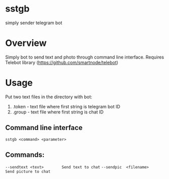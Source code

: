 # sstgb
simply sender telegram bot
# Overview
Simply bot to send text and photo through command line interface. Requires Telebot library (https://github.com/smartnode/telebot)
# Usage
Put two text files in the directory with bot:
1) .token - text file where first string is telegram bot ID
2) .group - text file where first string is chat ID

## Command line interface
`sstgb <command> <parameter>`

## Commands:
```--sendtext <text>        Send text to chat```
```--sendpic  <filename>    Send picture to chat```
